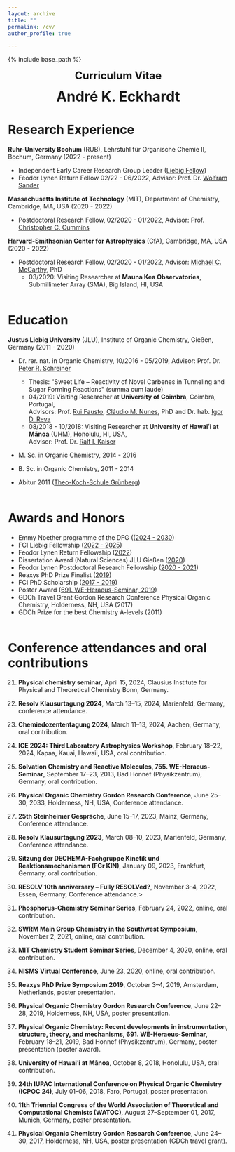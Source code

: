 ```yaml
---
layout: archive
title: ""
permalink: /cv/
author_profile: true

---
```


{% include base_path %}
<p align="center"> <font size="5"><b>Curriculum Vitae</b></font></p>
<p align="center"> <font size="6"><b>André K. Eckhardt</b></font></p>

Research Experience
======
<b>Ruhr-University Bochum</b> (RUB), Lehrstuhl für Organische Chemie II, Bochum, Germany (2022 - present)

* Independent Early Career Research Group Leader ([Liebig Fellow](https://www.vci.de/fonds/stipendien/liebig-stipendium/seiten.jsp))
* Feodor Lynen Return Fellow 02/22 - 06/2022, Advisor: Prof. Dr. [Wolfram Sander](https://www.ruhr-uni-bochum.de/oc2/index.html)

<b>Massachusetts Institute of Technology</b> (MIT), Department of Chemistry, Cambridge, MA, USA (2020 - 2022)

* Postdoctoral Research Fellow, 02/2020 - 01/2022, Advisor: Prof. [Christopher C. Cummins](https://ccclab.mit.edu/)

<b>Harvard-Smithsonian Center for Astrophysics</b> (CfA), Cambridge, MA, USA (2020 - 2022)

* Postdoctoral Research Fellow, 02/2020 - 01/2022, Advisor: [Michael C. McCarthy](https://www.cfa.harvard.edu/amp/mccarthygroup/index.html), PhD
	* 03/2020: Visiting Researcher at <b>Mauna Kea Observatories</b>, Submillimeter Array (SMA), Big Island, HI, USA<br/><br/>


Education
======
<b>Justus Liebig University</b> (JLU), Institute of Organic Chemistry, Gießen, Germany (2011 - 2020)

* Dr. rer. nat. in Organic Chemistry, 10/2016 - 05/2019, Advisor: Prof. Dr. [Peter R. Schreiner](https://www.uni-giessen.de/fbz/fb08/Inst/organische-chemie/agschreiner)
	* Thesis: "Sweet Life – Reactivity of Novel Carbenes in Tunneling and Sugar Forming Reactions" (summa cum laude)
	* 04/2019: Visiting Researcher at <b>University of Coimbra</b>, Coimbra, Portugal,<br/>
	Advisors: Prof. [Rui Fausto](http://www.qui.uc.pt/~rfausto/homepage/), [Cláudio M. Nunes](https://sites.google.com/view/cmnunes), PhD and Dr. hab. [Igor D. Reva](http://www.qui.uc.pt/~reva/)
	* 08/2018 - 10/2018: Visiting Researcher at <b>University of Hawaiʻi at Mānoa</b> (UHM), Honolulu, HI, USA,<br/>
	Advisor: Prof. Dr. [Ralf I. Kaiser](https://uhmreactiondynamics.org/)
* M. Sc. in Organic Chemistry, 2014 - 2016
* B. Sc. in Organic Chemistry, 2011 - 2014<br/>

* Abitur 2011 ([Theo-Koch-Schule Grünberg](https://www.theokoch.schule/))<br/><br/>


Awards and Honors
======
* Emmy Noether programme of the DFG (([2024 - 2030](https://www.dfg.de/en/research-funding/funding-opportunities/programmes/individual/emmy-noether))
* FCI Liebig Fellowship ([2022 - 2025](https://www.vci.de/fonds/stipendien/liebig-stipendium/seiten.jsp))
* Feodor Lynen Return Fellowship ([2022](https://www.humboldt-foundation.de/en/connect/explore-the-humboldt-network/singleview?tx_rsmavhsolr_solrview%5BpPersonId%5D=1209506&cHash=4dc63f656b61b2c6620402dc58491c1f))
* Dissertation Award (Natural Sciences) JLU Gießen ([2020](https://www.uni-giessen.de/ueber-uns/pressestelle/pm/digitaler-rueckblick-auf-das-ausnahmejahr-2020))
* Feodor Lynen Postdoctoral Research Fellowship ([2020 - 2021](https://www.humboldt-foundation.de/en/connect/explore-the-humboldt-network/singleview?tx_rsmavhsolr_solrview%5BpPersonId%5D=1209506&cHash=4dc63f656b61b2c6620402dc58491c1f))
* Reaxys PhD Prize Finalist ([2019](https://www.elsevier.com/solutions/reaxys/reaxys-phd-prize/2019-finalists))
* FCI PhD Scholarship ([2017 - 2019](https://www.vci.de/fonds/stipendien/kekule-stipendium/seiten.jsp))
* Poster Award ([691. WE-Heraeus-Seminar, 2019](https://www.we-heraeus-stiftung.de/veranstaltungen/seminare/2019/physical-organic-chemistry-recent-developments-in-instrumentation-structure-theory-and-mechanisms/))
* GDCh Travel Grant Gordon Research Conference Physical Organic Chemistry, Holderness, NH, USA (2017)
* GDCh Prize for the best Chemistry A-levels (2011)
<br/><br/>

Conference attendances and oral contributions
======
21. <b>Physical chemistry seminar</b>, April 15, 2024, Clausius Institute for Physical and Theoretical Chemistry Bonn, Germany.

20. <b>Resolv Klausurtagung 2024</b>, March 13–15, 2024, Marienfeld, Germany, conference attendance.

19. <b>Chemiedozententagung 2024</b>, March 11–13, 2024, Aachen, Germany, oral contribution.

18. <b>ICE 2024: Third Laboratory Astrophysics Workshop</b>, February 18–22, 2024, Kapaa, Kauai, Hawaii, USA, oral contribution.

17. <b>Solvation Chemistry and Reactive Molecules, 755. WE-Heraeus-Seminar</b>, September 17–23, 2013, Bad Honnef (Physikzentrum), Germany, oral contribution.

16. <b>Physical Organic Chemistry Gordon Research Conference</b>, June 25–30, 2033, Holderness, NH, USA, Conference attendance.

15. <b>25th Steinheimer Gespräche</b>, June 15–17, 2023, Mainz, Germany, Conference attendance.

14. <b>Resolv Klausurtagung 2023</b>, March 08–10, 2023, Marienfeld, Germany, Conference attendance.

13. <b>Sitzung der DECHEMA-Fachgruppe Kinetik und Reaktionsmechanismen (FGr KIN)</b>, January 09, 2023, Frankfurt, Germany, oral contribution.

12. <b>RESOLV 10th anniversary – Fully RESOLVed?</b>, November 3–4, 2022, Essen, Germany, Conference attendance.>

11. <b>Phosphorus-Chemistry Seminar Series</b>, February 24, 2022, online, oral contribution.

10. <b>SWRM Main Group Chemistry in the Southwest Symposium</b>, November 2, 2021, online, oral contribution.

9. <b>MIT Chemistry Student Seminar Series</b>, December 4, 2020, online, oral contribution.

8. <b>NISMS Virtual Conference</b>, June 23, 2020, online, oral contribution.

7. <b>Reaxys PhD Prize Symposium 2019</b>, October 3–4, 2019, Amsterdam, Netherlands, poster presentation.

6. <b>Physical Organic Chemistry Gordon Research Conference</b>, June 22–28, 2019, Holderness, NH, USA, poster presentation.

5. <b>Physical Organic Chemistry: Recent developments in instrumentation, structure, theory, and mechanisms, 691. WE-Heraeus-Seminar</b>, February 18–21, 2019, Bad Honnef (Physikzentrum), Germany, poster presentation (poster award).

4. <b>University of Hawaiʻi at Mānoa</b>, October 8, 2018, Honolulu, USA, oral contribution.

3. <b>24th IUPAC International Conference on Physical Organic Chemistry (ICPOC 24)</b>, July 01–06, 2018, Faro, Portugal, poster presentation.

2. <b>11th Triennial Congress of the World Association of Theoretical and Computational Chemists (WATOC)</b>, August 27–September 01, 2017, Munich, Germany, poster presentation.

1. <b>Physical Organic Chemistry Gordon Research Conference</b>, June 24–30, 2017, Holderness, NH, USA, poster presentation (GDCh travel grant).

<br/>
<br/>





